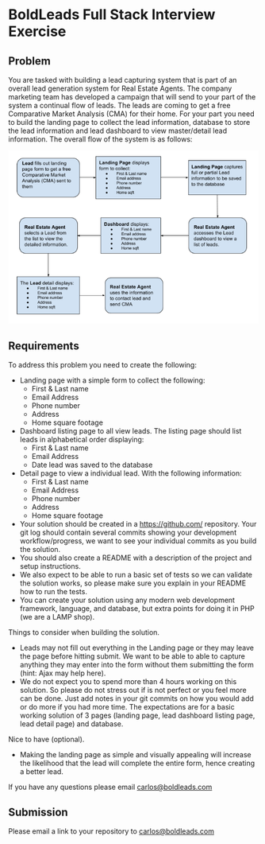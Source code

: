 BoldLeads Full Stack Interview Exercise
=======================================

Problem
-------------
You are tasked with building a lead capturing system that is part of an overall lead generation system for Real Estate Agents. The company marketing team has developed a campaign that will send to your part of the system a continual flow of leads. The leads are coming to get a free Comparative Market Analysis (CMA) for their home. For your part you need to build the landing page to collect the lead information, database to store the lead information and lead dashboard to view master/detail lead information. The overall flow of the system is as follows:

![Problem Flow](inteview-exercise-flow.png)

Requirements
-------------
To address this problem you need to create the following:
* Landing page with a simple form to collect the following:
  * First & Last name
  * Email Address
  * Phone number
  * Address
  * Home square footage
* Dashboard listing page to all view leads. The listing page should list leads in alphabetical order displaying:
  * First & Last name
  * Email Address
  * Date lead was saved to the database
* Detail page to view a individual lead. With the following information:
  * First & Last name
  * Email Address
  * Phone number
  * Address
  * Home square footage
* Your solution should be created in a https://github.com/ repository. Your git log should contain several commits showing your development workflow/progress, we want to see your individual commits as you build the solution.
* You should also create a README with a description of the project and setup instructions.
* We also expect to be able to run a basic set of tests so we can validate the solution works, so please make sure you explain in your README how to run the tests.
* You can create your solution using any modern web development framework, language, and database, but extra points for doing it in PHP (we are a LAMP shop).


Things to consider when building the solution.
* Leads may not fill out everything in the Landing page or they may leave the page before hitting submit. We want to be able to able to capture anything they may enter into the form without them submitting the form (hint: Ajax may help here).
* We do not expect you to spend more than 4 hours working on this solution. So please do not stress out if is not perfect or you feel more can be done. Just add notes in your git commits on how you would add or do more if you had more time. The expectations are for a basic working solution of 3 pages (landing page, lead dashboard listing page, lead detail page) and database.

Nice to have (optional).
* Making the landing page as simple and visually appealing will increase the likelihood that the lead will complete the entire form, hence creating a better lead. 


If you have any questions please email carlos@boldleads.com

Submission
-------------
Please email a link to your repository to carlos@boldleads.com
